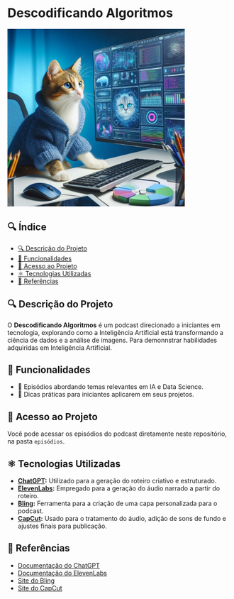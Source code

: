 # Descodificando Algoritmos

<img src="assets/capa.jpg" alt="Capa do Podcast" width="400"/>

## 🔍 Índice

- [🔍 Descrição do Projeto](#descrição-do-projeto)
- [🎨 Funcionalidades](#funcionalidades)
- [🔗 Acesso ao Projeto](#acesso-ao-projeto)
- [⚛️ Tecnologias Utilizadas](#tecnologias-utilizadas)
- [🔗 Referências](#referências)

## 🔍 Descrição do Projeto

O **Descodificando Algoritmos** é um podcast direcionado a iniciantes em tecnologia, explorando como a Inteligência Artificial está transformando a ciência de dados e a análise de imagens. 
Para demonnstrar habilidades adquiridas em Inteligência Artificial.

## 🎨 Funcionalidades

- 🔹 Episódios abordando temas relevantes em IA e Data Science.
- 🔹 Dicas práticas para iniciantes aplicarem em seus projetos.

## 🔗 Acesso ao Projeto

Você pode acessar os episódios do podcast diretamente neste repositório, na pasta `episódios`.

## ⚛️ Tecnologias Utilizadas

- **[ChatGPT](https://openai.com/chatgpt):** Utilizado para a geração do roteiro criativo e estruturado.
- **[ElevenLabs](https://elevenlabs.io):** Empregado para a geração do áudio narrado a partir do roteiro.
- **[Bling](https://bling.com):** Ferramenta para a criação de uma capa personalizada para o podcast.
- **[CapCut](https://www.capcut.com):** Usado para o tratamento do áudio, adição de sons de fundo e ajustes finais para publicação.


## 🔗 Referências

- [Documentação do ChatGPT](https://openai.com/chatgpt)
- [Documentação do ElevenLabs](https://elevenlabs.io)
- [Site do Bling](https://bling.com)
- [Site do CapCut](https://www.capcut.com)
